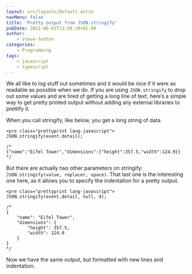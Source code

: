 ```yaml
---
layout: src/layouts/Default.astro
navMenu: false
title: 'Pretty output from JSON.stringify'
pubDate: 2021-06-03T13:59:39+01:00
author:
    - steve-fenton
categories:
    - Programming
tags:
    - javascript
    - typescript
---
```


We all like to log stuff out sometimes and it would be nice if it were as readable as possible when we do. If you are using `JSON.stringify` to drop out some values and are tired of getting a long line of text, here’s a simple way to get pretty printed output without adding any external libraries to prettify it.

When you call stringify, like below, you get a long string of data.

```
<pre class="prettyprint lang-javascript">
JSON.stringify(event.detail);

/*
{"name":"Eifel Tower","dimensions":{"height":357.5,"width":124.9}}
*/
```
But there are actually two other parameters on stringify: `JSON.stringify(value, replacer, space)`. That last one is the interesting one here, as it allows you to specify the indentation for a pretty output.

```
<pre class="prettyprint lang-javascript">
JSON.stringify(event.detail, null, 4);

/*
{
    "name": "Eifel Tower",
    "dimensions": {
        "height": 357.5,
        "width": 124.9
    }
}
*/
```
Now we have the same output, but formatted with new lines and indentation.